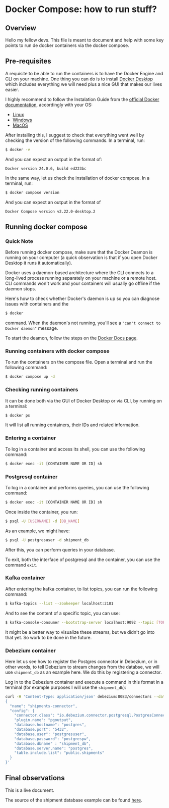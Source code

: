 # Docker Compose: how to run stuff?

## Overview

Hello my fellow devs. This file is meant to document and help with some key points to run de docker containers via the docker compose. 

## Pre-requisites

A requisite to be able to run the containers is to have the Docker Engine and CLI on your machine. One thing you can do is to install [Docker Desktop](https://docs.docker.com/desktop/) which includes everything we will need plus a nice GUI that makes our lives easier.

I highly recommend to follow the Instalation Guide from the [official Docker documentation](https://docs.docker.com/), accordingly with your OS:
- [Linux]((https://docs.docker.com/desktop/install/linux-install/))
- [Windows](https://docs.docker.com/desktop/install/windows-install/)
- [MacOS](https://docs.docker.com/desktop/install/mac-install/)

After installing this, I suggest to check that everything went well by checking the version of the following commands. In a terminal, run:
```bash
$ docker -v
```
And you can expect an output in the format of:
```
Docker version 24.0.6, build ed223bc
```

In the same way, let us check the installation of docker compose. In a terminal, run:
```bash
$ docker compose version
```
And you can expect an output in the format of 
```
Docker Compose version v2.22.0-desktop.2
```

## Running docker compose

### Quick Note

Before running docker compose, make sure that the Docker Deamon is running on your computer (a quick observation is that if you open Docker Desktop it runs it automatically).

Docker uses a daemon-based architecture where the CLI connects to a long-lived process running separately on your machine or a remote host. CLI commands won't work and your containers will usually go offline if the daemon stops.

Here's how to check whether Docker's daemon is up so you can diagnose issues with containers and the

```bash
$ docker
```

command. When the daemon's not running, you'll see a 
`"can't connect to Docker daemon"` message.

To start the deamon, follow the steps on the [Docker Docs page](https://docs.docker.com/config/daemon/start/).

### Running containers with docker compose

To run the containers on the compose file. Open a terminal and run the following command:
```bash
$ docker compose up -d
```

### Checking running containers

It can be done both via the GUI of Docker Desktop or via CLI, by running on a terminal:
```bash
$ docker ps
```
It will list all running containers, their IDs and related information.

### Entering a container

To log in a container and access its shell, you can use the following command:
```bash
$ docker exec -it [CONTAINER NAME OR ID] sh
```

### Postgresql container

To log in a container and performs queries, you can use the following command:
```bash
$ docker exec -it [CONTAINER NAME OR ID] sh
```
Once inside the container, you run:
```bash
$ psql -U [USERNAME] -d [DB_NAME]
```
As an example, we might have:
```bash
$ psql -U postgresuser -d shipment_db
```
After this, you can perform queries in your database.

To exit, both the interface of postgresql and the container, you can use the command `exit`.

### Kafka container

After entering the kafka container, to list topics, you can run the following command:
```bash
$ kafka-topics --list --zookeeper localhost:2181
```
And to see the content of a specific topic, you can use:
```bash
$ kafka-console-consumer --bootstrap-server localhost:9092 --topic [TOPIC_NAME] --from-beginning
```

It might be a better way to visualize these streams, but we didn't go into that yet. So work to be done in the future.

### Debezium container

Here let us see how to register the Postgres connector in Debezium, or in other words, to tell Debezium to stream changes from the databse, we will use `shipment_db` as an example here. We do this by registering a connector.

Log in to the Debezium container and execute a command in this format in a terminal (for example purposes I will use the `shipment_db`):

```bash
curl -H 'Content-Type: application/json' debezium:8083/connectors --data '
{
  "name": "shipments-connector",  
  "config": {
    "connector.class": "io.debezium.connector.postgresql.PostgresConnector", 
    "plugin.name": "pgoutput",
    "database.hostname": "postgres", 
    "database.port": "5432", 
    "database.user": "postgresuser", 
    "database.password": "postgrespw", 
    "database.dbname" : "shipment_db", 
    "database.server.name": "postgres", 
    "table.include.list": "public.shipments" 
  }
}'
```
## Final observations

This is a live document.

The source of the shipment database example can be found [here](https://medium.com/event-driven-utopia/configuring-debezium-to-capture-postgresql-changes-with-docker-compose-224742ca5372).